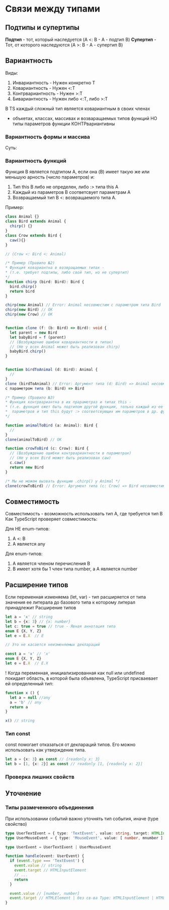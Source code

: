 # Связи между типами


## Подтипы и супертипы

__Подтип__ - тот, который наследуется (A <: B - A - подтип B)
__Супертип__ - Тот, от которого наследуются (A >: B - A - супертип B)

## Вариантность

Виды:
1. Инвариантность - Нужен конкретно Т
2. Ковариантность - Нужен <:T
2. Контрвариантность - Нужен >:T
2. Бивариантность - Нужен либо <:T, либо >:T

В TS каждый сложный тип является ковариантным в своих членах
- объкетах, классах, массивах и возваращаемых типов функций
НО типы параметров функции КОНТРвариантивны

### Вариантность формы и массива
Суть: 
### Вариантность функций
Функция B является подтипом A, если она (B) имеет такую же или
меньшую арность (число параметров) и:
1. Тип this B либо не определен, либо :> типа this A
2. Каждый из параметров B соответсвует параметрам A
3. Возвращаемый тип B <: возвращаемого типа A.

Пример:
```typescript
class Animal {}
class Bird extends Animal {
  chirp() {}
}
class Crow extends Bird {
  caw(){}
}

// (Crow <: Bird <: Animal)

/* Пример (Правило №2)
* Функция ковариантна в возвращаемых типах - 
* (т.е. требует подтипы, либо свой тип, но не супертип)
*/
function chirp (bird: Bird): Bird {
  bird.chirp()
  return bird
}

chirp(new Animal) // Error: Animal несовместим с параметром типа Bird
chirp(new Bird) // OK
chirp(new Crow) // OK


function clone (f: (b: Bird) => Bird): void {
  let parent = new Bird
  let babyBird = f (parent)
  // (Возбуждение ошибки ковариантности в типах)
  // (Не у всех Animal может быть реализован chirp)
  babyBird.chirp()
}


function birdToAnimal (d: Bird): Animal {
  // 
}
clone (birdToAnimal) // Error: Аргумент типа (d: Bird) => Animal несовместим 
с параметром типа (b: Bird) => Bird

/* Пример (Правило №3)
* Функция контрвариантна в их прараметраз и типах this - 
* (т.е. функция ожет быть подтипом другой функции, только каждый из ее
*  параметров и тип this будут :> соответсвующих им параметров в др. функц.)
*/

function animalToBird (a: Animal): Bird {
  //
}
clone(animalToBird) // OK

function crowToBird (c: Crow): Bird {
  // (Возбуждение ошибки контрвариантности в параметрах) 
  // (Не у всех Bird может быть реализован caw)
  с.caw()
  return new Bird
}

/* Мы не можем вызвать функцию .chirp() у Animal */
clone(crowToBird) // Error: Аргумент типа (c: Crow) => Bird несовместим с типом (c: Bird): Bird
````


## Совместимость
Совместимость - возможность использовать тип A, где требуется тип B
Как TypeScript проверяет совместимость:

Для НЕ enum-типов:
1. A <: B
2. A является any

Для enum-типов:
1. A является членом перечисления B
2. B имеет хотя бы 1 член типа number, а A является number

## Расширение типов
Если переменная изменяема (let, var) - тип расширяется от типа значения ее литерала
до базового типа к которому литерал принадлежит
Расширение типов

```typescript
let a = 'x' // string
let b = {x: 3} // {x: number}
let c: true = true // true - Явная аннотация типа
enum E {X, Y, Z}
let e = E.X  // E

// Это не касается неизменяемых деклараций

const a = 'x' // 'x'
enum E {X, Y, Z}
let e = E.X  // E.X
```
! Когда переменная, инициализированная как null или undefined покидает область,
в которой была объявлена, TypeScript присваевает ей определенный тип:
```typescript
function x () {
  let a = null //any
  a = 'b' // any
  return a
}

x() // string
```
### Тип const
const помогает отказаться от деклараций типов.
Его можно использовать как утверждение типа.
```typescript
let a = {x: 3} as const // {readonly x: 3}
let b = [1, {x: 2}] as const // readonly [1, {readonly x: 2}]
```

### Проверка лишних свойств


## Уточнение

### Типы размеченного объединения
При использовании событий важно уточнять тип события, иначе (type свойство)
```typescript
type UserTextEvent = { type: 'TextEvent', value: string, target: HTMLInputElement }
type UserMouseEvent = { type: 'MouseEvent', value: [ number, mnumber ], target: HTMLElement }

type UserEvent = UserTextEvent | UserMouseEvent

function handle(event: UserEvent) {
  if (event.type === 'TextEvent') {
    event.value // string
    event.target // HTMLInputElement
    // ...
    return
  }

  event.value // [number, number]
  event.target // HTMLElement | без св-ва Type: HTMLInputElement | HTMLElement
}
```